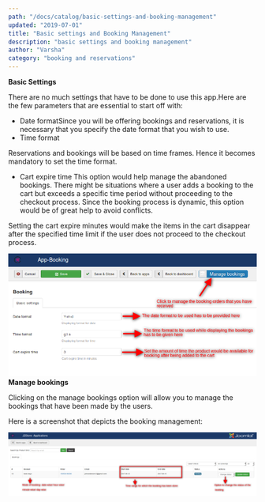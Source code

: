 ```yaml
---
path: "/docs/catalog/basic-settings-and-booking-management"
updated: "2019-07-01"
title: "Basic settings and Booking Management"
description: "basic settings and booking management"
author: "Varsha"
category: "booking and reservations"
---
```


**Basic Settings**

There are no much settings that have to be done to use this app.Here are the few parameters that are essential to start off with:

* Date formatSince you will be offering bookings and reservations, it is necessary that you specify the date format that you wish to use.
* Time format

Reservations and bookings will be based on time frames. Hence it becomes mandatory to set the time format.

* Cart expire time
This option would help manage the abandoned bookings. There might be situations where a user adds a booking to the cart but exceeds a specific time period without proceeding to the checkout process. Since the booking process is dynamic, this option would be of great help to avoid conflicts.

Setting the cart expire minutes would make the items in the cart disappear after the specified time limit if the user does not proceed to the checkout process.


![bsbkm](../../images/booking-and-reservations/basic-settings-and-booking-management/app_bookingbasicsettings.png)
**Manage bookings**

Clicking on the manage bookings option will allow you to manage the bookings that have been made by the users.

Here is a screenshot that depicts the booking management:

![booking](../../images/booking-and-reservations/basic-settings-and-booking-management/app_bookingmanagebooking.png)
